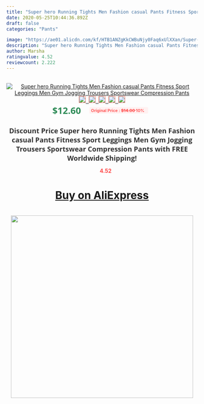 ```yaml
---
title: "Super hero Running Tights Men Fashion casual Pants Fitness Sport Leggings Men Gym Jogging Trousers Sportswear Compression Pants"
date: 2020-05-25T10:44:36.892Z
draft: false
categories: "Pants"

image: "https://ae01.alicdn.com/kf/HTB1ANZgKkCWBuNjy0Faq6xUlXXan/Super-hero-Running-Tights-Men-Fashion-casual-Pants-Fitness-Sport-Leggings-Men-Gym-Jogging-Trousers-Sportswear.jpg"
description: "Super hero Running Tights Men Fashion casual Pants Fitness Sport Leggings Men Gym Jogging Trousers Sportswear Compression Pants"
author: Marsha
ratingvalue: 4.52
reviewcount: 2.222
---
```

<br>
<div style="text-align: center;">
<a href="https://s.click.aliexpress.com/e/_AW2fk1" target="_blank" rel="nofollow noopener noreferrer"><img alt="Super hero Running Tights Men Fashion casual Pants Fitness Sport Leggings Men Gym Jogging Trousers Sportswear Compression Pants" class="magnifier-image" src="https://ae01.alicdn.com/kf/HTB1ANZgKkCWBuNjy0Faq6xUlXXan/Super-hero-Running-Tights-Men-Fashion-casual-Pants-Fitness-Sport-Leggings-Men-Gym-Jogging-Trousers-Sportswear.jpg_640x640.jpg">
<br>
<img style="border:1px solid salmon" src="https://ae01.alicdn.com/kf/HTB1ANZgKkCWBuNjy0Faq6xUlXXan/Super-hero-Running-Tights-Men-Fashion-casual-Pants-Fitness-Sport-Leggings-Men-Gym-Jogging-Trousers-Sportswear.jpg_120x120.jpg">&nbsp;&nbsp;<img style="border:1px solid salmon" src="https://ae01.alicdn.com/kf/HTB1s4lDafvsK1RjSspdq6AZepXaT/Super-hero-Running-Tights-Men-Fashion-casual-Pants-Fitness-Sport-Leggings-Men-Gym-Jogging-Trousers-Sportswear.jpg_120x120.jpg">&nbsp;&nbsp;<img style="border:1px solid salmon" src="https://ae01.alicdn.com/kf/HTB1f05UX6LuK1Rjy0Fhq6xpdFXaU/Super-hero-Running-Tights-Men-Fashion-casual-Pants-Fitness-Sport-Leggings-Men-Gym-Jogging-Trousers-Sportswear.jpg_120x120.jpg">&nbsp;&nbsp;<img style="border:1px solid salmon" src="https://ae01.alicdn.com/kf/HTB1rNlDafvsK1RjSspdq6AZepXaa/Super-hero-Running-Tights-Men-Fashion-casual-Pants-Fitness-Sport-Leggings-Men-Gym-Jogging-Trousers-Sportswear.jpg_120x120.jpg">&nbsp;&nbsp;<img style="border:1px solid salmon" src="https://ae01.alicdn.com/kf/HTB1FV4Cao_rK1Rjy0Fcq6zEvVXaP/Super-hero-Running-Tights-Men-Fashion-casual-Pants-Fitness-Sport-Leggings-Men-Gym-Jogging-Trousers-Sportswear.jpg_120x120.jpg"></a></div><br0>
<div style="text-align: center;"><span style="background-color: white; border: 0px; box-sizing: border-box; color: seagreen; display: inline-block; font-family: &quot;open sans&quot; , &quot;arial&quot; , &quot;helvetica&quot; , sans-serif , &quot;heiti&quot;; font-size: 24px; font-stretch: inherit; font-weight: 700; line-height: inherit; margin: 0px 10px 0px 0px; padding: 0px; vertical-align: middle;">$12.60 </span>
<span style="background: rgb(255 , 241 , 241); border-radius: 3px; border: 0px; box-sizing: border-box; color: #ff4747; display: inline-block; font-family: inherit; font-size: 12px; font-stretch: inherit; font-style: inherit; font-variant: inherit; font-weight: 600; line-height: inherit; margin: 0px; padding: 2px 5px; transform: scale(0.9); vertical-align: middle;">Original Price : <b style="text-decoration: line-through;">$14.00 </b> 10%&nbsp;&nbsp;</span></div>
<h1 style="color: #333333; display: inline-block; font-family: &quot;open sans&quot; , &quot;arial&quot; , &quot;helvetica&quot; , sans-serif , &quot;heiti&quot;; font-size: 18px; font-stretch: inherit; font-weight: 700; text-align: center;">Discount Price Super hero Running Tights Men Fashion casual Pants Fitness Sport Leggings Men Gym Jogging Trousers Sportswear Compression Pants with FREE Worldwide Shipping!</h1>
<div style="color: #ff4747; text-align: center;">
<img src="https://4.bp.blogspot.com/-M0ZcTcb-5uY/XleCXlxnR4I/AAAAAAAAAEc/OrjgMkXV1oMQFaCRZj5HQwOCBcu3w1FegCPcBGAYYCw/s1600/star.png" style="height: 15px;">&nbsp;<b>4.52</b></div>
<div class="button_cont" align="center"><a class="buynow_a" href="https://s.click.aliexpress.com/e/_AW2fk1" target="_blank" rel="nofollow noopener noreferrer"><H1>Buy on AliExpress</H1></a></div><br>
<div class="separator" style="clear: both; text-align: center;">
<img src="https://lh3.googleusercontent.com/-pTy5HemUv9M/XlePHvY0dAI/AAAAAAAAAE4/0nX5iRUoIWY8eMW9Dpxeirr157OZliDIgCLcBGAsYHQ/s1600/badge.gif" width="480">
</div>
